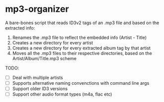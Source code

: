 # mp3-organizer

A bare-bones script that reads ID3v2 tags of an .mp3 file and based on the extracted info:

1. Renames the .mp3 file to reflect the embedded info (Artist - Title)
2. Creates a new directory for every artist 
3. Creates a new directory for every extracted album tag by that artist
4. Moves all the .mp3 files to their respective directories, based on the Artist/Album/Title.mp3 scheme


TODO:

- [ ] Deal with multiple artists
- [ ] Supports alternative naming convenctions with command line args
- [ ] Support older ID3 versions
- [ ] Support other audio format types (m4a, flac etc)
